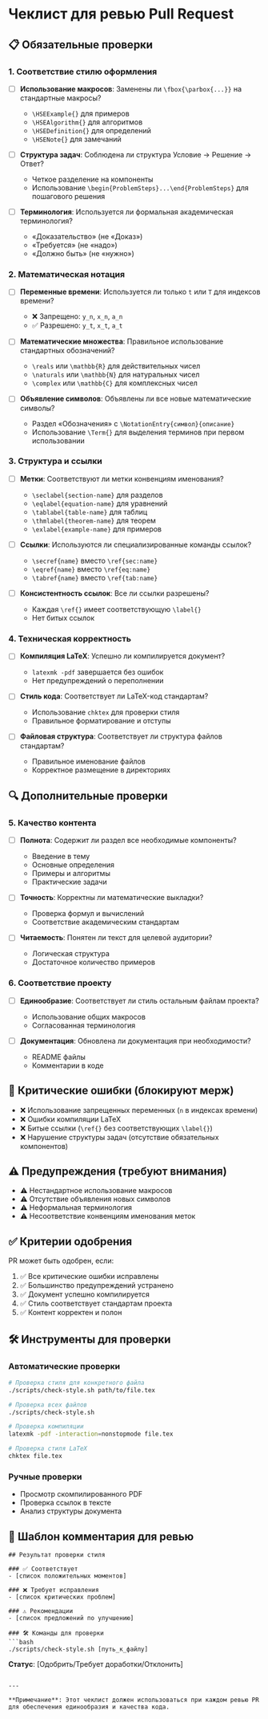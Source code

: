 # Чеклист для ревью Pull Request

## 📋 Обязательные проверки

### 1. Соответствие стилю оформления
- [ ] **Использование макросов**: Заменены ли `\fbox{\parbox{...}}` на стандартные макросы?
  - `\HSEExample{}` для примеров
  - `\HSEAlgorithm{}` для алгоритмов
  - `\HSEDefinition{}` для определений
  - `\HSENote{}` для замечаний

- [ ] **Структура задач**: Соблюдена ли структура Условие → Решение → Ответ?
  - Четкое разделение на компоненты
  - Использование `\begin{ProblemSteps}...\end{ProblemSteps}` для пошагового решения

- [ ] **Терминология**: Используется ли формальная академическая терминология?
  - «Доказательство» (не «Доказ»)
  - «Требуется» (не «надо»)
  - «Должно быть» (не «нужно»)

### 2. Математическая нотация
- [ ] **Переменные времени**: Используется ли только `t` или `T` для индексов времени?
  - ❌ Запрещено: `y_n`, `x_n`, `a_n`
  - ✅ Разрешено: `y_t`, `x_t`, `a_t`

- [ ] **Математические множества**: Правильное использование стандартных обозначений?
  - `\reals` или `\mathbb{R}` для действительных чисел
  - `\naturals` или `\mathbb{N}` для натуральных чисел
  - `\complex` или `\mathbb{C}` для комплексных чисел

- [ ] **Объявление символов**: Объявлены ли все новые математические символы?
  - Раздел «Обозначения» с `\NotationEntry{символ}{описание}`
  - Использование `\Term{}` для выделения терминов при первом использовании

### 3. Структура и ссылки
- [ ] **Метки**: Соответствуют ли метки конвенциям именования?
  - `\seclabel{section-name}` для разделов
  - `\eqlabel{equation-name}` для уравнений
  - `\tablabel{table-name}` для таблиц
  - `\thmlabel{theorem-name}` для теорем
  - `\exlabel{example-name}` для примеров

- [ ] **Ссылки**: Используются ли специализированные команды ссылок?
  - `\secref{name}` вместо `\ref{sec:name}`
  - `\eqref{name}` вместо `\ref{eq:name}`
  - `\tabref{name}` вместо `\ref{tab:name}`

- [ ] **Консистентность ссылок**: Все ли ссылки разрешены?
  - Каждая `\ref{}` имеет соответствующую `\label{}`
  - Нет битых ссылок

### 4. Техническая корректность
- [ ] **Компиляция LaTeX**: Успешно ли компилируется документ?
  - `latexmk -pdf` завершается без ошибок
  - Нет предупреждений о переполнении

- [ ] **Стиль кода**: Соответствует ли LaTeX-код стандартам?
  - Использование `chktex` для проверки стиля
  - Правильное форматирование и отступы

- [ ] **Файловая структура**: Соответствует ли структура файлов стандартам?
  - Правильное именование файлов
  - Корректное размещение в директориях

## 🔍 Дополнительные проверки

### 5. Качество контента
- [ ] **Полнота**: Содержит ли раздел все необходимые компоненты?
  - Введение в тему
  - Основные определения
  - Примеры и алгоритмы
  - Практические задачи

- [ ] **Точность**: Корректны ли математические выкладки?
  - Проверка формул и вычислений
  - Соответствие академическим стандартам

- [ ] **Читаемость**: Понятен ли текст для целевой аудитории?
  - Логическая структура
  - Достаточное количество примеров

### 6. Соответствие проекту
- [ ] **Единообразие**: Соответствует ли стиль остальным файлам проекта?
  - Использование общих макросов
  - Согласованная терминология

- [ ] **Документация**: Обновлена ли документация при необходимости?
  - README файлы
  - Комментарии в коде

## 🚨 Критические ошибки (блокируют мерж)

- ❌ Использование запрещенных переменных (`n` в индексах времени)
- ❌ Ошибки компиляции LaTeX
- ❌ Битые ссылки (`\ref{}` без соответствующих `\label{}`)
- ❌ Нарушение структуры задач (отсутствие обязательных компонентов)

## ⚠️ Предупреждения (требуют внимания)

- ⚠️ Нестандартное использование макросов
- ⚠️ Отсутствие объявления новых символов
- ⚠️ Неформальная терминология
- ⚠️ Несоответствие конвенциям именования меток

## ✅ Критерии одобрения

PR может быть одобрен, если:
1. ✅ Все критические ошибки исправлены
2. ✅ Большинство предупреждений устранено
3. ✅ Документ успешно компилируется
4. ✅ Стиль соответствует стандартам проекта
5. ✅ Контент корректен и полон

## 🛠️ Инструменты для проверки

### Автоматические проверки
```bash
# Проверка стиля для конкретного файла
./scripts/check-style.sh path/to/file.tex

# Проверка всех файлов
./scripts/check-style.sh

# Проверка компиляции
latexmk -pdf -interaction=nonstopmode file.tex

# Проверка стиля LaTeX
chktex file.tex
```

### Ручные проверки
- Просмотр скомпилированного PDF
- Проверка ссылок в тексте
- Анализ структуры документа

## 📝 Шаблон комментария для ревью

```
## Результат проверки стиля

### ✅ Соответствует
- [список положительных моментов]

### ❌ Требует исправления
- [список критических проблем]

### ⚠️ Рекомендации
- [список предложений по улучшению]

### 🛠️ Команды для проверки
```bash
./scripts/check-style.sh [путь_к_файлу]
```

**Статус**: [Одобрить/Требует доработки/Отклонить]
```

---

**Примечание**: Этот чеклист должен использоваться при каждом ревью PR для обеспечения единообразия и качества кода.
